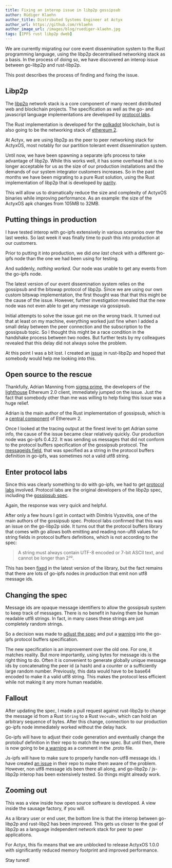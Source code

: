 ```yaml
---
title: Fixing an interop issue in libp2p gossipsub
author: Rüdiger Klaehn
author_title: Distributed Systems Engineer at Actyx
author_url: https://github.com/rklaehn
author_image_url: /images/blog/ruediger-klaehn.jpg
tags: [IPFS rust libp2p dweb]
---
```


We are currently migrating our core event dissemination system to the Rust programming language, using the libp2p decentralised networking stack as a basis. In the process of doing so, we have discovered an interop issue between go-libp2p and rust-libp2p.

This post describes the process of finding and fixing the issue.

<!-- truncate -->

## Libp2p

The [libp2p](https://libp2p.io/) network stack is a core component of many recent distributed web and blockchain projects. The specification as well as the go- and javascript language implementations are developed by [protocol labs](protocol.ai).

The Rust implementation is developed for the [polkadot](https://polkadot.network/) blockchain, but is also going to be the networking stack of [ethereum 2](https://github.com/ethereum/eth2.0-specs/blob/dev/specs/phase0/p2p-interface.md#network-fundamentals).

At Actyx, we are using libp2p as the peer to peer networking stack for ActyxOS, most notably for our partition tolerant event dissemination system.

Until now, we have been spawning a separate ipfs process to take advantage of libp2p. While this works well, it has some overhead that is no longer acceptable for us as the size of our production installations and the demands of our system integrator customers increases. So in the past months we have been migrating to a pure Rust solution, using the Rust implementation of libp2p that is developed by [parity](https://parity.io/).

This will allow us to dramatically reduce the size and complexity of ActyxOS binaries while improving performance. As an example: the size of the ActyxOS apk changes from 105MB to 32MB.

## Putting things in production

I have tested interop with go-ipfs extensively in various scenarios over the last weeks. So last week it was finally time to push this into production at our customers.

Prior to putting it into production, we did *one last check* with a different go-ipfs node than the one we had been using for testing.

And suddenly, _nothing worked._ Our node was unable to get any events from the go-ipfs node.

The latest version of our event dissemination system relies on the gossipsub and the bitswap protocol of libp2p. Since we are using our own custom bitswap implementation, the first thought was that that this might be the cause of the issue. However, further investigation revealed that the new node was not even able to get any message via gossipsub.

Initial attempts to solve the issue got me on the wrong track. It turned out that at least on my machine, everything worked just fine when I added a small delay between the peer connection and the subscription to the gossipsub topic. So I thought this might be a race condition in the handshake process between two nodes. But further tests by my colleagues revealed that this delay did not always solve the problem.

At this point I was a bit lost. I created an [issue](https://github.com/libp2p/rust-libp2p/issues/1671) in rust-libp2p and hoped that somebody would help me looking into this.

## Open source to the rescue

Thankfully, Adrian Manning from [sigma prime](https://sigmaprime.io/), the developers of the [lighthouse](https://lighthouse.sigmaprime.io/) Ethereum 2.0 client, immediately jumped on the issue. Just the fact that somebody other than me was willing to help fixing this issue was a huge relief.

Adrian is the main author of the Rust implementation of gossipsub, which is a [central component](https://github.com/ethereum/eth2.0-specs/blob/dev/specs/phase0/p2p-interface.md#the-gossip-domain-gossipsub) of Ethereum 2.

Once I looked at the tracing output at the finest level to get Adrian some info, the cause of the issue became clear relatively quickly. Our production node was go-ipfs 0.4.22. It was sending us messages that did not conform to the protocol buffers specification of the gossipsub protocol. The [messageids field](https://github.com/libp2p/go-libp2p-pubsub/blob/dd069798bb31b4e79f7222e7a72d922695537d7b/pb/rpc.proto#L35), that was specified as a string in the protocol buffers definition in go-ipfs, was sometimes not a valid utf8 string.

## Enter protocol labs

Since this was clearly something to do with go-ipfs, we had to get [protocol labs](https://protocol.ai/) involved. Protocol labs are the original developers of the libp2p spec, including the [gossipsub spec](https://github.com/libp2p/specs/tree/master/pubsub/gossipsub).

Again, the response was very quick and helpful.

After only a few hours I got in contact with Dimitris Vyzovitis, one of the main authors of the gossipsub spec. Protocol labs confirmed that this was an issue on the go-libp2p side. It turns out that the protocol buffers library that comes with go allows both emitting and reading non-uft8 values for string fields in protocol buffers definitions, which is not according to the spec:

> A string must always contain UTF-8 encoded or 7-bit ASCII text, and cannot be longer than 2³².

This has been [fixed](https://github.com/golang/protobuf/issues/484) in the latest version of the library, but the fact remains that there are lots of go-ipfs nodes in production that emit non utf8 message ids.

## Changing the spec

Message ids are opaque message identifiers to allow the gossipsub system to keep track of messages. There is no benefit in having them be human readable utf8 strings. In fact, in many cases these strings are just completely random strings.

So a decision was made to [adjust the spec](https://github.com/libp2p/specs/pull/285) and put a [warning](https://github.com/libp2p/go-libp2p-pubsub/pull/363) into the go-ipfs protocol buffers specification.

The new specification is an improvement over the old one. For one, it matches reality. But more importantly, using bytes for message ids is the right thing to do. Often it is convenient to generate globally unique message ids by concatenating the peer id (a hash) and a counter or a sufficiently large random number. Previously, this data would have to be base64 encoded to make it a valid utf8 string. This makes the protocol less efficient while not making it any more human readable.

## Fallout

After updating the spec, I made a pull request against rust-libp2p to change the message id from a Rust `String` to a Rust `Vec<u8>`, which can hold an arbitrary sequence of bytes. After this change, connection to our production go-ipfs node immediately worked without the delay hack.

Go-ipfs will have to adjust their code generation and eventually change the protobuf definition in their repo to match the new spec. But until then, there is now going to be [a warning](https://github.com/libp2p/go-libp2p-pubsub/pull/363) as a comment in the .proto file.

Js-ipfs will have to make sure to properly handle non-utf8 message ids. I have created [an issue](https://github.com/libp2p/js-libp2p-pubsub/issues/67) in their repo to make them aware of the problem. However, non utf8 message ids been there all along, and go-libp2p / js-libp2p interop has been extensively tested. So things might already work.

## Zooming out

This was a view inside how open source software is developed. A view inside the sausage factory, if you will.

As a library user or end user, the bottom line is that the interop between go-libp2p and rust-libp2 has been improved. This gets us closer to the goal of libp2p as a language independent network stack for peer to peer applications.

For Actyx, this fix means that we are unblocked to release ActyxOS 1.0.0 with significantly reduced memory footprint and improved performance.

Stay tuned!
